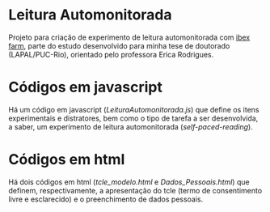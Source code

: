 # Leitura Automonitorada
Projeto para criação de experimento de leitura automonitorada com <a href="https://spellout.net/ibexfarm/">ibex farm</a>, parte do estudo desenvolvido para minha tese de doutorado (LAPAL/PUC-Rio), orientado pelo professora Erica Rodrigues.

# Códigos em javascript
Há um código em javascript (<em>LeituraAutomonitorada.js</em>) que define os itens experimentais e distratores, bem como o tipo de tarefa a ser desenvolvida, a saber, um experimento de leitura automonitorada (<em>self-paced-reading</em>).

# Códigos em html
Há dois códigos em html (<em>tcle_modelo.html</em> e <em>Dados_Pessoais.html</em>) que definem, respectivamente, a apresentação do tcle (termo de consentimento livre e esclarecido) e o preenchimento de dados pessoais.

